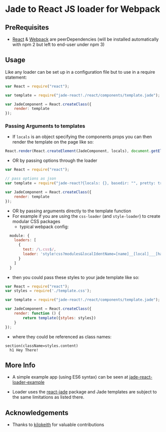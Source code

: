 # Jade to React JS loader for Webpack

## PreRequisites
- [React](https://github.com/facebook/react) & [Webpack](https://github.com/webpack/webpack) are peerDependencies (will be installed automatically with npm 2 but left to end-user under npm 3)

## Usage

Like any loader can be set up in a configuration file but to use in a require statement:

```javascript
var React = require("react");

var template = require("jade-react!./react/components/template.jade");

var JadeComponent = React.createClass({
    render: template
});
```

### Passing Arguments to templates

- If `locals` is an object specifying the components props you can then render the template on the page like so:

```javascript
React.render(React.createElement(JadeComponent, locals), document.getElementById("reactivePlace"));
```

- OR by passing options through the loader

```javascript
var React = require("react");

// pass options as json
var template = require("jade-react?{locals: {}, basedir: "", pretty: true}!./react/components/template.jade");

var JadeComponent = React.createClass({
    render: template
});
```

- OR by passing arguments directly to the template function
- For example if you are using the `css-loader` (and `style-loader`) to create modular CSS packages 
    + typical webpack config:
```javascript
  module: {
    loaders: [
      {
        test: /\.css$/,
        loader: 'style!css?modules&localIdentName=[name]__[local]___[hash:base64:5]'
      }
    ]
  }
```

- then you could pass these styles to your jade template like so:

```javascript
var React = require("react");
var styles = require('./template.css');

var template = require("jade-react!./react/components/template.jade");

var JadeComponent = React.createClass({
    render: function () {
        return template({styles: styles})
    }
});
```

- where they could be referenced as class names:

```jade
section(className=styles.content)
  h1 Hey There!
```

## More Info

- A simple example app (using ES6 syntax) can be seen at [jade-react-loader-example](https://github.com/halhenke/jade-react-loader-example)

- Loader uses the [react-jade](https://github.com/jadejs/react-jade) package and Jade templates are subject to the same limitations as listed there.


## Acknowledgements

- Thanks to [kilokeith](https://github.com/kilokeith) for valuable contributions
